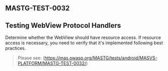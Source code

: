 ##  MASTG-TEST-0032

## Testing WebView Protocol Handlers

Determine whether the WebView should have resource access. If resource access is necessary, you need to verify that it's implemented following best practices.

> Please see: (https://mas.owasp.org/MASTG/tests/android/MASVS-PLATFORM/MASTG-TEST-0032/)